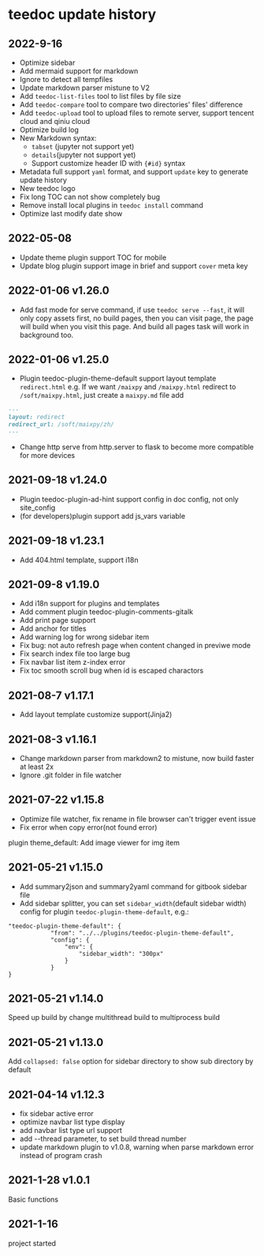 teedoc update history
========

## 2022-9-16

* Optimize sidebar
* Add mermaid support for markdown
* Ignore to detect all tempfiles
* Update markdown parser mistune to V2
* Add `teedoc-list-files` tool to list files by file size
* Add `teedoc-compare` tool to compare two directories' files' difference
* Add `teedoc-upload` tool to upload files to remote server, support tencent cloud and qiniu cloud
* Optimize build log
* New Markdown syntax:
  * `tabset` (jupyter not support yet)
  * `details`(jupyter not support yet)
  * Support customize header ID with `{#id}` syntax
* Metadata full support `yaml` format, and support `update` key to generate update history
* New teedoc logo
* Fix long TOC can not show completely bug
* Remove install local plugins in `teedoc install` command
* Optimize last modify date show

## 2022-05-08

* Update theme plugin support TOC for mobile
* Update blog plugin support image in brief and support `cover` meta key


## 2022-01-06 v1.26.0

* Add fast mode for serve command, if use `teedoc serve --fast`, it will only copy assets first, no build pages, then you can visit page, the page will build when you visit this page. And build all pages task will work in background too.

## 2022-01-06 v1.25.0

* Plugin teedoc-plugin-theme-default support layout template `redirect.html`
e.g. If we want `/maixpy` and `/maixpy.html` redirect to `/soft/maixpy.html`, just create a `maixpy.md` file add
```markdown
---
layout: redirect
redirect_url: /soft/maixpy/zh/
---
```

* Change http serve from http.server to flask to become more compatible for more devices


## 2021-09-18 v1.24.0

* Plugin teedoc-plugin-ad-hint support config in doc config, not only site_config
* (for developers)plugin support add js_vars variable

## 2021-09-18 v1.23.1

* Add 404.html template, support i18n

## 2021-09-8 v1.19.0

* Add i18n support for plugins and templates
* Add comment plugin teedoc-plugin-comments-gitalk
* Add print page support
* Add anchor for titles
* Add warning log for wrong sidebar item
* Fix bug: not auto refresh page when content changed in previwe mode
* Fix search index file too large bug
* Fix navbar list item z-index error
* Fix toc smooth scroll bug when id is escaped charactors

## 2021-08-7 v1.17.1

* Add layout template customize support(Jinja2)

## 2021-08-3 v1.16.1

* Change markdown parser from markdown2 to mistune, now build faster at least 2x
* Ignore .git folder in file watcher

## 2021-07-22 v1.15.8


* Optimize file watcher, fix rename in file browser can't trigger event issue
* Fix error when copy error(not found error)

plugin theme_default: Add image viewer for img item

## 2021-05-21 v1.15.0

* Add summary2json and summary2yaml command for gitbook sidebar file
* Add sidebar splitter, you can set `sidebar_width`(default sidebar width) config for plugin  `teedoc-plugin-theme-default`, e.g.:
```
"teedoc-plugin-theme-default": {
            "from": "../../plugins/teedoc-plugin-theme-default",
            "config": {
                "env": {
                    "sidebar_width": "300px"
                }
            }
}
```


## 2021-05-21 v1.14.0

Speed up build by change multithread build to multiprocess build

## 2021-05-21 v1.13.0

Add `collapsed: false` option for sidebar directory to show sub directory by default

## 2021-04-14 v1.12.3

* fix sidebar active error
* optimize navbar list type display
* add navbar list type url support
* add --thread parameter, to set build thread number
* update markdown plugin to v1.0.8, warning when parse markdown error instead of program crash

## 2021-1-28 v1.0.1

Basic functions


## 2021-1-16

project started

